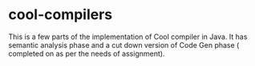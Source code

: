 # cool-compilers
This is a few parts of the implementation of Cool compiler in Java. It has semantic analysis phase and a cut down version of Code Gen phase
( completed on as per the needs of assignment).
